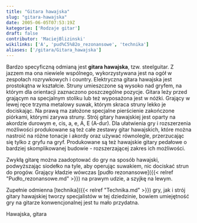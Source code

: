 ```yaml
---
title: "Gitara hawajska"
slug: "gitara-hawajska"
date: 2005-06-05T07:53:19Z
kategorie: ['Rodzaje gitar']
draft: false
contributor: 'MaciejBlizinski'
wikilinks: ['A', 'pud%C5%82o_rezonansowe', 'technika']
aliases: ['/gitara/Gitara_hawajska']
---
```

Bardzo specyficzną odmianą jest **gitara hawajska**, tzw. steelguitar. Z
jazzem ma ona niewiele wspólnego, wykorzystywana jest na ogół w
zespołach rozrywkowych i country. Elektryczna gitara hawajska jest
prostokątna w kształcie. Struny umieszczone są wysoko nad gryfem, na
którym dla orientacji zaznaczono poszczególne pozycje. Gitara leży
przed grającym na specjalnym stoliku lub też wyposażona jest w nóżki.
Grający w lewej ręce trzyma metalowy suwak, którym skraca struny lekko
je dociskając. Na prawą ma założone specjalne pierścienie zakończone
piórkami, którymi zarywa struny. Strój gitary hawajskiej jest oparty na
akordzie durowym e, cis, a, e, A, E (A<!-- link nie odnosił się do niczego: 'Gitara hawajska' ('content/Gitara_hawajska.md') links to 'A' ('content/A.md') and that does not exist -->-dur). Dla
ułatwienia gry i rozszerzenia możliwości produkowane są też całe
zestawy gitar hawajskich, które można nastroić na różne tonacje i akordy
oraz używać równolegle, przerzucając się tylko z gryfu na gryf.
Produkowane są też hawajskie gitary pedałowe o bardziej skomplikowanej
budowie - rozszerzającej zakres ich możliwości.

Zwykłą gitarę można zaadoptować do gry na sposób hawajski, podwyższając
siodełko na tyle, aby operując suwakiem, nic dociskać strun do progów.
Grający kładzie wówczas [pudło
rezonansowe]({{< relref "Pudło_rezonansowe.md" >}}) na prawym udzie, a szyjkę na
lewym.

Zupełnie odmienna [technika]({{< relref "Technika.md" >}}) gry, jak i strój
gitary hawajskiej tworzy specjalistów w tej dziedzinie, bowiem
umiejętność gry na gitarze konwencjonalnej jest tu mało przydatna.

Hawajska, gitara<!-- link nie odnosił się do niczego: 'Gitara hawajska' ('content/Gitara_hawajska.md') links to 'kategoria:rodzaje_gitar' ('content/kategoria:rodzaje_gitar.md') and that does not exist -->
